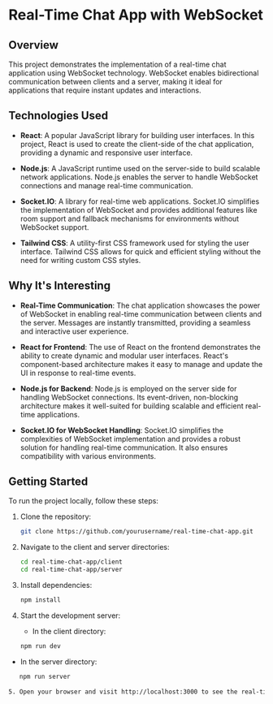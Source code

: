 # Real-Time Chat App with WebSocket

## Overview

This project demonstrates the implementation of a real-time chat application using WebSocket technology. WebSocket enables bidirectional communication between clients and a server, making it ideal for applications that require instant updates and interactions.

## Technologies Used

- **React**: A popular JavaScript library for building user interfaces. In this project, React is used to create the client-side of the chat application, providing a dynamic and responsive user interface.

- **Node.js**: A JavaScript runtime used on the server-side to build scalable network applications. Node.js enables the server to handle WebSocket connections and manage real-time communication.

- **Socket.IO**: A library for real-time web applications. Socket.IO simplifies the implementation of WebSocket and provides additional features like room support and fallback mechanisms for environments without WebSocket support.

- **Tailwind CSS**: A utility-first CSS framework used for styling the user interface. Tailwind CSS allows for quick and efficient styling without the need for writing custom CSS styles.

## Why It's Interesting

- **Real-Time Communication**: The chat application showcases the power of WebSocket in enabling real-time communication between clients and the server. Messages are instantly transmitted, providing a seamless and interactive user experience.

- **React for Frontend**: The use of React on the frontend demonstrates the ability to create dynamic and modular user interfaces. React's component-based architecture makes it easy to manage and update the UI in response to real-time events.

- **Node.js for Backend**: Node.js is employed on the server side for handling WebSocket connections. Its event-driven, non-blocking architecture makes it well-suited for building scalable and efficient real-time applications.

- **Socket.IO for WebSocket Handling**: Socket.IO simplifies the complexities of WebSocket implementation and provides a robust solution for handling real-time communication. It also ensures compatibility with various environments.

## Getting Started

To run the project locally, follow these steps:

1. Clone the repository:

   ```bash
   git clone https://github.com/yourusername/real-time-chat-app.git
   
2. Navigate to the client and server directories:
   ```bash
   cd real-time-chat-app/client
   cd real-time-chat-app/server

3. Install dependencies:
    ```bash
   npm install
   
5. Start the development server:
   - In the client directory:
   ```bash
   npm run dev
- In the server directory:
```bash
   npm run server
   
5. Open your browser and visit http://localhost:3000 to see the real-time chat app in action.
   

   
